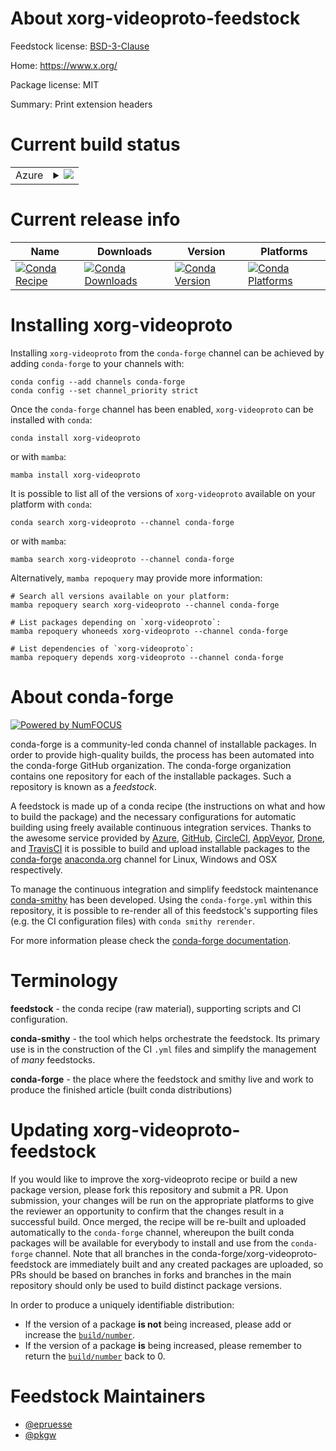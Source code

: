 About xorg-videoproto-feedstock
===============================

Feedstock license: [BSD-3-Clause](https://github.com/conda-forge/xorg-videoproto-feedstock/blob/main/LICENSE.txt)

Home: https://www.x.org/

Package license: MIT

Summary: Print extension headers

Current build status
====================


<table>
    
  <tr>
    <td>Azure</td>
    <td>
      <details>
        <summary>
          <a href="https://dev.azure.com/conda-forge/feedstock-builds/_build/latest?definitionId=2208&branchName=main">
            <img src="https://dev.azure.com/conda-forge/feedstock-builds/_apis/build/status/xorg-videoproto-feedstock?branchName=main">
          </a>
        </summary>
        <table>
          <thead><tr><th>Variant</th><th>Status</th></tr></thead>
          <tbody><tr>
              <td>linux_64</td>
              <td>
                <a href="https://dev.azure.com/conda-forge/feedstock-builds/_build/latest?definitionId=2208&branchName=main">
                  <img src="https://dev.azure.com/conda-forge/feedstock-builds/_apis/build/status/xorg-videoproto-feedstock?branchName=main&jobName=linux&configuration=linux%20linux_64_" alt="variant">
                </a>
              </td>
            </tr><tr>
              <td>osx_64</td>
              <td>
                <a href="https://dev.azure.com/conda-forge/feedstock-builds/_build/latest?definitionId=2208&branchName=main">
                  <img src="https://dev.azure.com/conda-forge/feedstock-builds/_apis/build/status/xorg-videoproto-feedstock?branchName=main&jobName=osx&configuration=osx%20osx_64_" alt="variant">
                </a>
              </td>
            </tr><tr>
              <td>win_64</td>
              <td>
                <a href="https://dev.azure.com/conda-forge/feedstock-builds/_build/latest?definitionId=2208&branchName=main">
                  <img src="https://dev.azure.com/conda-forge/feedstock-builds/_apis/build/status/xorg-videoproto-feedstock?branchName=main&jobName=win&configuration=win%20win_64_" alt="variant">
                </a>
              </td>
            </tr>
          </tbody>
        </table>
      </details>
    </td>
  </tr>
</table>

Current release info
====================

| Name | Downloads | Version | Platforms |
| --- | --- | --- | --- |
| [![Conda Recipe](https://img.shields.io/badge/recipe-xorg--videoproto-green.svg)](https://anaconda.org/conda-forge/xorg-videoproto) | [![Conda Downloads](https://img.shields.io/conda/dn/conda-forge/xorg-videoproto.svg)](https://anaconda.org/conda-forge/xorg-videoproto) | [![Conda Version](https://img.shields.io/conda/vn/conda-forge/xorg-videoproto.svg)](https://anaconda.org/conda-forge/xorg-videoproto) | [![Conda Platforms](https://img.shields.io/conda/pn/conda-forge/xorg-videoproto.svg)](https://anaconda.org/conda-forge/xorg-videoproto) |

Installing xorg-videoproto
==========================

Installing `xorg-videoproto` from the `conda-forge` channel can be achieved by adding `conda-forge` to your channels with:

```
conda config --add channels conda-forge
conda config --set channel_priority strict
```

Once the `conda-forge` channel has been enabled, `xorg-videoproto` can be installed with `conda`:

```
conda install xorg-videoproto
```

or with `mamba`:

```
mamba install xorg-videoproto
```

It is possible to list all of the versions of `xorg-videoproto` available on your platform with `conda`:

```
conda search xorg-videoproto --channel conda-forge
```

or with `mamba`:

```
mamba search xorg-videoproto --channel conda-forge
```

Alternatively, `mamba repoquery` may provide more information:

```
# Search all versions available on your platform:
mamba repoquery search xorg-videoproto --channel conda-forge

# List packages depending on `xorg-videoproto`:
mamba repoquery whoneeds xorg-videoproto --channel conda-forge

# List dependencies of `xorg-videoproto`:
mamba repoquery depends xorg-videoproto --channel conda-forge
```


About conda-forge
=================

[![Powered by
NumFOCUS](https://img.shields.io/badge/powered%20by-NumFOCUS-orange.svg?style=flat&colorA=E1523D&colorB=007D8A)](https://numfocus.org)

conda-forge is a community-led conda channel of installable packages.
In order to provide high-quality builds, the process has been automated into the
conda-forge GitHub organization. The conda-forge organization contains one repository
for each of the installable packages. Such a repository is known as a *feedstock*.

A feedstock is made up of a conda recipe (the instructions on what and how to build
the package) and the necessary configurations for automatic building using freely
available continuous integration services. Thanks to the awesome service provided by
[Azure](https://azure.microsoft.com/en-us/services/devops/), [GitHub](https://github.com/),
[CircleCI](https://circleci.com/), [AppVeyor](https://www.appveyor.com/),
[Drone](https://cloud.drone.io/welcome), and [TravisCI](https://travis-ci.com/)
it is possible to build and upload installable packages to the
[conda-forge](https://anaconda.org/conda-forge) [anaconda.org](https://anaconda.org/)
channel for Linux, Windows and OSX respectively.

To manage the continuous integration and simplify feedstock maintenance
[conda-smithy](https://github.com/conda-forge/conda-smithy) has been developed.
Using the ``conda-forge.yml`` within this repository, it is possible to re-render all of
this feedstock's supporting files (e.g. the CI configuration files) with ``conda smithy rerender``.

For more information please check the [conda-forge documentation](https://conda-forge.org/docs/).

Terminology
===========

**feedstock** - the conda recipe (raw material), supporting scripts and CI configuration.

**conda-smithy** - the tool which helps orchestrate the feedstock.
                   Its primary use is in the construction of the CI ``.yml`` files
                   and simplify the management of *many* feedstocks.

**conda-forge** - the place where the feedstock and smithy live and work to
                  produce the finished article (built conda distributions)


Updating xorg-videoproto-feedstock
==================================

If you would like to improve the xorg-videoproto recipe or build a new
package version, please fork this repository and submit a PR. Upon submission,
your changes will be run on the appropriate platforms to give the reviewer an
opportunity to confirm that the changes result in a successful build. Once
merged, the recipe will be re-built and uploaded automatically to the
`conda-forge` channel, whereupon the built conda packages will be available for
everybody to install and use from the `conda-forge` channel.
Note that all branches in the conda-forge/xorg-videoproto-feedstock are
immediately built and any created packages are uploaded, so PRs should be based
on branches in forks and branches in the main repository should only be used to
build distinct package versions.

In order to produce a uniquely identifiable distribution:
 * If the version of a package **is not** being increased, please add or increase
   the [``build/number``](https://docs.conda.io/projects/conda-build/en/latest/resources/define-metadata.html#build-number-and-string).
 * If the version of a package **is** being increased, please remember to return
   the [``build/number``](https://docs.conda.io/projects/conda-build/en/latest/resources/define-metadata.html#build-number-and-string)
   back to 0.

Feedstock Maintainers
=====================

* [@epruesse](https://github.com/epruesse/)
* [@pkgw](https://github.com/pkgw/)

